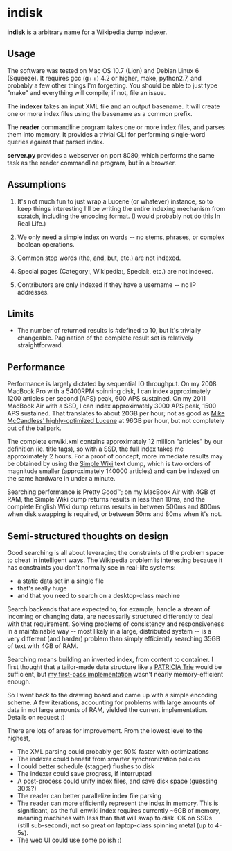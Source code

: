 indisk
======

**indisk** is a arbitrary name for a Wikipedia dump indexer.


Usage
-----

The software was tested on Mac OS 10.7 (Lion) and Debian Linux 6 (Squeeze). It
requires gcc (g++) 4.2 or higher, make, python2.7, and probably a few other
things I'm forgetting. You should be able to just type "make" and everything
will compile; if not, file an issue.

The **indexer** takes an input XML file and an output basename. It will create
one or more index files using the basename as a common prefix.

The **reader** commandline program takes one or more index files, and parses
them into memory. It provides a trivial CLI for performing single-word queries
against that parsed index.

**server.py** provides a webserver on port 8080, which performs the same task
as the reader commandline program, but in a browser.


Assumptions
-----------

1. It's not much fun to just wrap a Lucene (or whatever) instance, so to keep
things interesting I'll be writing the entire indexing mechanism from scratch,
including the encoding format. (I would probably not do this In Real Life.)

2. We only need a simple index on words -- no stems, phrases, or complex
boolean operations.

3. Common stop words (the, and, but, etc.) are not indexed.

4. Special pages (Category:, Wikipedia:, Special:, etc.) are not indexed.

5. Contributors are only indexed if they have a username -- no IP addresses.


Limits
------

* The number of returned results is #defined to 10, but it's trivially
changeable. Pagination of the complete result set is relatively
straightforward.


Performance
-----------

Performance is largely dictated by sequential IO throughput. On my 2008 MacBook
Pro with a 5400RPM spinning disk, I can index approximately 1200 articles per
second (APS) peak, 600 APS sustained. On my 2011 MacBook Air with a SSD, I can
index approximately 3000 APS peak, 1500 APS sustained. That translates to about
20GB per hour; not as good as [Mike McCandless' highly-optimized Lucene][1] at
96GB per hour, but not completely out of the ballpark.

 [1]: http://blog.mikemccandless.com/2010/09/lucenes-indexing-is-fast.html

The complete enwiki.xml contains approximately 12 million "articles" by our
definition (ie. title tags), so with a SSD, the full index takes me
approximately 2 hours. For a proof of concept, more immediate results may be
obtained by using the [Simple Wiki][1] text dump, which is two orders of
magnitude smaller (approximately 140000 articles) and can be indexed on the
same hardware in under a minute.

 [1]: http://dumps.wikimedia.org/simplewiki/latest/simplewiki-latest-pages-articles.xml.bz2

Searching performance is Pretty Good™; on my MacBook Air with 4GB of RAM, the
Simple Wiki dump returns results in less than 10ms, and the complete English
Wiki dump returns results in between 500ms and 800ms when disk swapping is
required, or between 50ms and 80ms when it's not.


Semi-structured thoughts on design
----------------------------------

Good searching is all about leveraging the constraints of the problem space to
cheat in intelligent ways. The Wikipedia problem is interesting because it has
constraints you don't normally see in real-life systems:

 * a static data set in a single file
 * that's really huge
 * and that you need to search on a desktop-class machine

Search backends that are expected to, for example, handle a stream of incoming
or changing data, are necessarily structured differently to deal with that
requirement. Solving problems of consistency and responsiveness in a
maintainable way -- most likely in a large, distributed system -- is a very
different (and harder) problem than simply efficiently searching 35GB of text
with 4GB of RAM.

Searching means building an inverted index, from content to container. I first
thought that a tailor-made data structure like a [PATRICIA Trie][1] would be
sufficient, but [my first-pass implementation][2] wasn't nearly
memory-efficient enough.

 [1]: http://gcc.gnu.org/onlinedocs/libstdc++/ext/pb_ds/trie_based_containers.html
 [2]: http://github.com/peterbourgon/patrie

So I went back to the drawing board and came up with a simple encoding scheme.
A few iterations, accounting for problems with large amounts of data in not
large amounts of RAM, yielded the current implementation. Details on request :)

There are lots of areas for improvement. From the lowest level to the highest,

 * The XML parsing could probably get 50% faster with optimizations
 * The indexer could benefit from smarter synchronization policies
 * I could better schedule (stagger) flushes to disk
 * The indexer could save progress, if interrupted
 * A post-process could unify index files, and save disk space (guessing 30%?)
 * The reader can better parallelize index file parsing
 * The reader can more efficiently represent the index in memory. This is
   significant, as the full enwiki index requires currently ~6GB of memory,
   meaning machines with less than that will swap to disk. OK on SSDs (still
   sub-second); not so great on laptop-class spinning metal (up to 4-5s).
 * The web UI could use some polish :)

